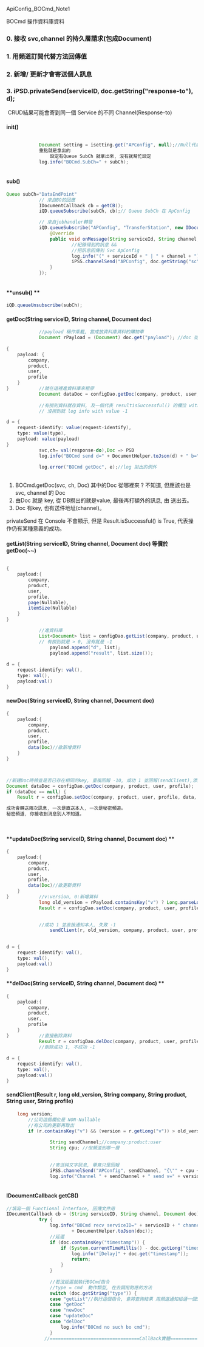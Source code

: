 ApiConfig_BOCmd_Note1

BOCmd 操作資料庫資料



### 0. 接收 svc,channel  的持久層請求(包成Document)

### 1. 用頻道訂閱代替方法回傳值 

### 2. 新增/ 更新才會寄送個人訊息 

### 3.  iPSD.privateSend(serviceID, doc.getString("response-to"), d);

​	CRUD結果可能會寄到同一個 Service 的不同 Channel(Response-to)

#### **init()**

```java

            Document setting = isetting.get("APConfig", null);//Null代表版本
            重點就是拿出的
                設定有Queue SubCh 就拿出來, 沒有就幫忙設定 
            log.info("BOCmd.SubCh=" + subCh);
     
```



#### **sub()**

```java
Queue subCh="DataEndPoint" 
            // 來自BO的回應
            IDocumentCallback cb = getCB();
            iQD.queueSubscribe(subCh, cb);// Queue SubCh 在 ApConfig

            // 來自jobhandler轉發
            iQD.queueSubscribe("APConfig", "TransferStation", new IDocumentCallback() {
                @Override
                public void onMessage(String serviceId, String channel, Document doc) {
              			//紀錄得到的訊息 && 
                    	//把訊息回傳到 Svc ApConfig
                        log.info("(" + serviceId + " | " + channel + ")" + DocumentHelper.toJson(doc));
                        iPSS.channelSend("APConfig", doc.getString("sc"), doc.getString("msg"));
                }
            });
   
```

#### **unsub() **

```java
iQD.queueUnsubscribe(subCh);
```



#### getDoc(String serviceID, String channel, Document doc)

```java
			//payload 稱作乘載, 當成放資料庫資料的購物車
            Document rPayload = (Document) doc.get("payload"); //doc 從哪裡來 ?
        
{
    payload: {
        company,
        product,
        user,
        profile
    }
}			//就在這裡進資料庫來租廖
            Document dataDoc = configDao.getDoc(company, product, user, profile);
			
			//有撈到資料就存資料, 及一個代表 resultisSuccessful() 的欄位 with value 1
   			// 沒撈到就 log info with value -1

d = {
    request-identify: value(request-identify),
    type: value(type),
    payload: value(payload)
}
			svc,ch= val(response-do),Doc => PSD         
            log.info("BOCmd send d=" + DocumentHelper.toJson(d) + " b=" + isSent);
    
            log.error("BOCmd getDoc", e);//log 拋出的例外
        
```

1.  BOCmd.getDoc(svc, ch, Doc) 其中的Doc 從哪裡來 ? 	不知道, 但應該也是 svc, channel 的 Doc
2. 由Doc 就是 key, 從 DB撈出的就是value, 最後再打額外的訊息, 由 送出去。
3. Doc 有key, 也有送件地址(channel)。 

privateSend 在 Console 不會顯示, 但是 Result.isSuccessful()  is  True, 代表操作仍有某種意義的成功。

#### **getList(String serviceID, String channel, Document doc)**  等價於 getDoc(~~)

```java

{
    payload:{
        company,
        product,
        user,
        profile,
        page(Nullable),
        itemSize(Nullable)
    }
}   

			//進資料庫
            List<Document> list = configDao.getList(company, product, user, profile, page, itemSize);	
			// 有撈到就是 > 0, 沒有就是 -1
        		payload.append("d", list);
                payload.append("result", list.size());
           
d = {
    request-identify: val(),
    type: val(),
    payload:val()
}

```

#### **newDoc(String serviceID, String channel, Document doc)**

```java
{
    payload:{
        company,
        product,
        user,
        profile,
        data(Doc)//欲新增資料
    }
}   



//新建Doc時檢查是否已存在相同的key, 重複回報 -10, 成功 1 並回報(sendClient),添加失敗 -1
Document dataDoc = configDao.getDoc(company, product, user, profile); 
if (dataDoc == null) {
    Result r = configDao.setDoc(company, product, user, profile, data, 0);

成功會轉送兩次訊息, 一次是直送本人, 一次是秘密頻道。
秘密頻道, 你接收到消息別人不知道。

   
```

#### **updateDoc(String serviceID, String channel, Document doc) **

```java
{
    payload:{
        company,
        product,
        user,
        profile,
        data(Doc)//欲更新資料
    }
}   		//v:version, 0:新增資料
            long old_version = rPayload.containsKey("v") ? Long.parseLong(rPayload.getString("v")) : 0L;
            Result r = configDao.setDoc(company, product, user, profile, data, old_version);

			
			//成功 1 並直接通知本人, 失敗 -1
                sendClient(r, old_version, company, product, user, profile);

             
d = {
    request-identify: val(),
    type: val(),
    payload:val()
}
```

#### **delDoc(String serviceID, String channel, Document doc)  **

```java
{
    payload:{
        company,
        product,
        user,
        profile
    }
}   		//直接刪除資料
            Result r = configDao.delDoc(company, product, user, profile);
			//刪除成功 1, 不成功 -1
           
d = {
    request-identify: val(),
    type: val(),
    payload:val()
}
```



#### **sendClient(Result r, long old_version, String company, String product, String user, String profile)**

```java
    long version;
		//公司這個欄位是 NON-Nullable
		//有公司的更新再取出
        if (r.containsKey("v") && (version = r.getLong("v")) > old_version && company != null) {
  
                String sendChannel;//company:product:user
                String cpu; //但頻道到哪一層
              
				
                //寄送純文字訊息, 畢竟只是回報
                iPSS.channelSend("APConfig", sendChannel, "{\"" + cpu + "\":{\"" + profile + "\":" + version + "}}");
                log.info("Channel " + sendChannel + " send v=" + version);
        
```

####  IDocumentCallback getCB()

```java
//填寫一個 Functional Interface, 回傳文件用
IDocumentCallback cb = (String serviceID, String channel, Document doc) -> {
            try {
                log.info("BOCmd recv serviceID=" + serviceID + " channel=" + channel + " doc="
                        + DocumentHelper.toJson(doc));
                //延遲
                if (doc.containsKey("timestamp")) {
                    if (System.currentTimeMillis() - doc.getLong("timestamp") > 10000) {
                        log.info("[Delay]" + doc.get("timestamp"));
                        return;
                    }
                }
				
                //若沒延遲就執行BOCmd指令
                //type = cmd  動作類型, 在去調用對應的方法
                switch (doc.getString("type")) {
                case "getList"//執行這個指令, 會將查詢結果 用頻道通知給通一個Service下的另一個Channel(看Doc)
                case "getDoc"  
                case "newDoc" 
                case "updateDoc"  
                case "delDoc"
                    log.info("BOCmd no such bo cmd");
                }
              //=================================CallBack實體=====================================  
                
  

```

